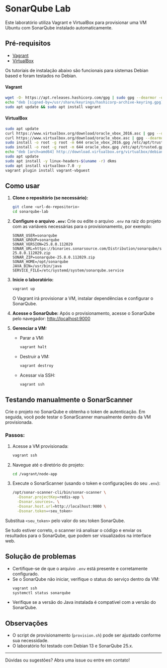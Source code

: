 # SonarQube Lab

Este laboratório utiliza Vagrant e VirtualBox para provisionar uma VM Ubuntu com SonarQube instalado automaticamente.

## Pré-requisitos
- [Vagrant](https://www.vagrantup.com/downloads)
- [VirtualBox](https://www.virtualbox.org/wiki/Downloads)

Os tutoriais de instalação abaixo são funcionais para sistemas Debian based e foram testados no Debian.

#### Vagrant

```bash
wget -O- https://apt.releases.hashicorp.com/gpg | sudo gpg --dearmor -o /usr/share/keyrings/hashicorp-archive-keyring.gpg
echo "deb [signed-by=/usr/share/keyrings/hashicorp-archive-keyring.gpg] https://apt.releases.hashicorp.com $(lsb_release -cs) main" | sudo tee /etc/apt/sources.list.d/hashicorp.list
sudo apt update && sudo apt install vagrant
```

#### VirtualBox

```bash
sudo apt update
curl https://www.virtualbox.org/download/oracle_vbox_2016.asc | gpg --dearmor > oracle_vbox_2016.gpg
curl https://www.virtualbox.org/download/oracle_vbox.asc | gpg --dearmor > oracle_vbox.gpg
sudo install -o root -g root -m 644 oracle_vbox_2016.gpg /etc/apt/trusted.gpg.d/
sudo install -o root -g root -m 644 oracle_vbox.gpg /etc/apt/trusted.gpg.d/
echo "deb [arch=amd64] http://download.virtualbox.org/virtualbox/debian $(lsb_release -sc) contrib" | sudo tee /etc/apt/sources.list.d/virtualbox.list
sudo apt update
sudo apt install -y linux-headers-$(uname -r) dkms
sudo apt install virtualbox-7.0 -y
vagrant plugin install vagrant-vbguest
```
## Como usar

1. **Clone o repositório (se necessário):**
   ```bash
   git clone <url-do-repositorio>
   cd sonarqube-lab
   ```

2. **Configure o arquivo `.env`:**
   Crie ou edite o arquivo `.env` na raiz do projeto com as variáveis necessárias para o provisionamento, por exemplo:
   ```env
   SONAR_USER=sonarqube
   SONAR_GROUP=sonarqube
   SONAR_VERSION=25.8.0.112029
   SONAR_URL=https://binaries.sonarsource.com/Distribution/sonarqube/sonarqube-25.8.0.112029.zip
   SONAR_ZIP=sonarqube-25.8.0.112029.zip
   SONAR_HOME=/opt/sonarqube
   JAVA_BIN=/usr/bin/java
   SERVICE_FILE=/etc/systemd/system/sonarqube.service
   ```

3. **Inicie o laboratório:**
   ```bash
   vagrant up
   ```
   O Vagrant irá provisionar a VM, instalar dependências e configurar o SonarQube.

4. **Acesse o SonarQube:**
   Após o provisionamento, acesse o SonarQube pelo navegador:
   [http://localhost:9000](http://localhost:9000)

5. **Gerenciar a VM:**
   - Parar a VM:
     ```bash
     vagrant halt
     ```
   - Destruir a VM:
     ```bash
     vagrant destroy
     ```
   - Acessar via SSH:
     ```bash
     vagrant ssh
     ```

## Testando manualmente o SonarScanner

Crie o projeto no SonarQube e obtenha o token de autenticação. Em seguida, você pode testar o SonarScanner manualmente dentro da VM provisionada.

### Passos:

1. Acesse a VM provisionada:
   ```bash
   vagrant ssh
   ```

2. Navegue até o diretório do projeto:
   ```bash
   cd /vagrant/node-app
   ```

3. Execute o SonarScanner (usando o token e configurações do seu `.env`):
   ```bash
   /opt/sonar-scanner-cli/bin/sonar-scanner \
     -Dsonar.projectKey=redis-app \
     -Dsonar.sources=. \
     -Dsonar.host.url=http://localhost:9000 \
     -Dsonar.token=<seu_token>
   ```

Substitua `<seu_token>` pelo valor do seu token SonarQube.

Se tudo estiver correto, o scanner irá analisar o código e enviar os resultados para o SonarQube, que podem ser visualizados na interface web.

## Solução de problemas
- Certifique-se de que o arquivo `.env` está presente e corretamente configurado.
- Se o SonarQube não iniciar, verifique o status do serviço dentro da VM:
  ```bash
  vagrant ssh
  systemctl status sonarqube
  ```
- Verifique se a versão do Java instalada é compatível com a versão do SonarQube.

## Observações
- O script de provisionamento (`provision.sh`) pode ser ajustado conforme sua necessidade.
- O laboratório foi testado com Debian 13 e SonarQube 25.x.

---

Dúvidas ou sugestões? Abra uma issue ou entre em contato!
